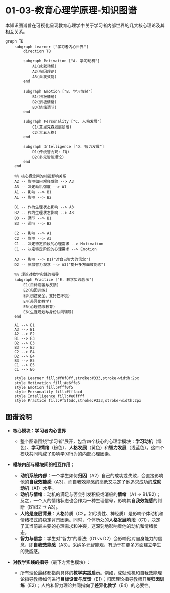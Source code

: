 # 01-03-教育心理学原理-知识图谱

本知识图谱旨在可视化呈现教育心理学中关于学习者内部世界的几大核心理论及其相互关系。

```mermaid
graph TD
    subgraph Learner ["学习者内心世界"]
        direction TB

        subgraph Motivation ["A. 学习动机"]
            A1(成就动机)
            A2(归因理论)
            A3(自我效能)
        end

        subgraph Emotion ["B. 学习情绪"]
            B1(积极情绪)
            B2(消极情绪)
            B3(情绪调节)
        end

        subgraph Personality ["C. 人格发展"]
            C1(艾里克森发展阶段)
            C2(大五人格)
        end

        subgraph Intelligence ["D. 智力发展"]
            D1(传统智力观: IQ)
            D2(多元智能理论)
        end
    end

    %% 核心概念间的相互影响关系
    A2 -- 影响如何解释成败 --> A3
    A3 -- 决定动机强度 --> A1
    A1 -- 影响 --> B1
    A1 -- 影响 --> B2

    B1 -- 作为生理状态影响 --> A3
    B2 -- 作为生理状态影响 --> A3
    B3 -- 调节 --> B1
    B3 -- 调节 --> B2
    
    C2 -- 影响 --> A1
    C2 -- 影响 --> A3
    C1 -- 决定特定阶段的心理需求 --> Motivation
    C1 -- 决定特定阶段的心理需求 --> Emotion
    
    A3 -- 影响 --> D1("对自己智力的信念")
    D2 -- 拓展智力观念 --> A3("提升多方面效能感")
    
    %% 理论对教学实践的指导
    subgraph Practice ["E. 教学实践启示"]
        E1(目标设置与反馈)
        E2(归因训练)
        E3(创建安全、支持性环境)
        E4(差异化教学)
        E5(心理健康教育)
        E6(生涯规划与身份认同辅导)
    end

    A1 --> E1
    A3 --> E1
    A2 --> E2
    B1 --> E3
    B2 --> E3
    B3 --> E3
    C2 --> E4
    D2 --> E4
    B3 --> E5
    C1 --> E5
    C1 --> E6

    style Learner fill:#f0f8ff,stroke:#333,stroke-width:2px
    style Motivation fill:#e6ffe6
    style Emotion fill:#fff0f5
    style Personality fill:#fffacd
    style Intelligence fill:#e0ffff
    style Practice fill:#f5f5dc,stroke:#333,stroke-width:2px
```

## 图谱说明

* **核心模块：学习者内心世界**
  * 整个图谱围绕"学习者"展开，包含四个核心的心理学模块：**学习动机**（绿色）、**学习情绪**（粉色）、**人格发展**（黄色）和**智力发展**（浅蓝色）。这四个模块共同构成了影响学习行为的内部心理因素。

* **模块内部与模块间的相互作用**：
  * **动机系统内部**：一个学生如何**归因**（A2）自己的成功或失败，会直接影响他的**自我效能感**（A3），而自我效能感的高低又决定了他追求成功的**成就动机**（A1）水平。
  * **动机与情绪**：动机的满足与否会引发积极或消极的**情绪**（A1 -> B1/B2）；反之，一个人的情绪状态也会作为一种生理信号，影响其**自我效能感**的判断（B1/B2 -> A3）。
  * **人格是底层背景**：**人格**特质（C2，如尽责性、神经质）是影响个体动机和情绪模式的稳定背景因素。同时，个体所处的**人格发展阶段**（C1），决定了其当前最主要的心理需求和冲突，这深刻地影响着他的动机和情绪状态。
  * **智力与信念**：学生对"智力"的看法（D1 vs D2）会影响他对自身能力的信念，即**自我效能感**（A3）。采纳多元智能观，有助于在更多方面建立学生的效能感。

* **对教学实践的指导**（最下方紫色模块）：
  * 所有理论最终都指向具体的**教学实践启示**。例如，成就动机和自我效能理论指导教师如何进行**目标设置与反馈**（E1）；归因理论指导教师开展**归因训练**（E2）；人格和智力理论共同指向了**差异化教学**（E4）的必要性。
